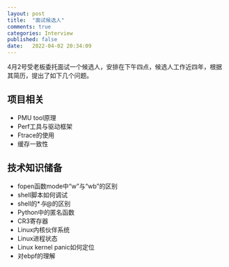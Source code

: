 ```yaml
---
layout: post
title:  "面试候选人"
comments: true
categories: Interview
published: false
date:   2022-04-02 20:34:09
---
```


4月2号受老板委托面试一个候选人，安排在下午四点，候选人工作近四年，根据其简历，提出了如下几个问题。

## 项目相关
* PMU tool原理
* Perf工具与驱动框架
* Ftrace的使用
* 缓存一致性

## 技术知识储备
* fopen函数mode中“w”与“wb”的区别
* shell脚本如何调试
* shell的$*与$@的区别
* Python中的匿名函数
* CR3寄存器
* Linux内核伙伴系统
* Linux进程状态
* Linux kernel panic如何定位
* 对ebpf的理解
